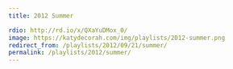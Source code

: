 ```yaml
---
title: 2012 Summer

rdio: http://rd.io/x/QXaYuDMox_0/
image: https://katydecorah.com/img/playlists/2012-summer.png
redirect_from: /playlists/2012/09/21/summer/
permalink: /playlists/2012/summer/
---
```

